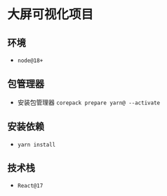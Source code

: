 # 大屏可视化项目


## 环境

- `node@18+`


## 包管理器

- 安装包管理器 `corepack prepare yarn@ --activate`

## 安装依赖

- `yarn install`


## 技术栈

- `React@17`
